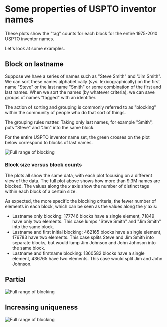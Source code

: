 # Some properties of USPTO inventor names


These plots show the "tag" counts for each block for the entire
1975-2010 USPTO inventor names.

Let's look at some examples.

## Block on lastname

Suppose we have a series of names such as "Steve Smith" and
"Jim Smith". We can sort
these names alphabetically (*syn.* lexicographically) on the first name
"Steve" or the last name "Smith" or some combination of the first and
last names. When we sort the names (by whatever criteria), we can save
groups of names "tagged" with an identifier.

The action of sorting and grouping is commonly referred to as "blocking"
within the community of people who do that sort of things. 

The grouping rules matter. Taking only last names, for example "Smith",
puts "Steve" and "Jim" into the same block.

For the entire USPTO inventor name set, the green crosses on the plot
below correspond to blocks of last names.



![Full range of blocking](https://raw.github.com/doolin/nameblock/master/doc/images/nameblocking.png "Blocking on USPTO inventor name")

### Block size versus block counts

The plots all show the same data, with each plot focusing on a different
view of the data. The full plot above shows how more than 9.3M names are
blocked. The values along the *x* axis show the number of distinct tags
within each block of a certain size.

As expected, the more specific the blocking criteria, the fewer number
of elements in each block, which can be seen as the values along the *y*
axis:

* Lastname only blocking: 177746 blocks have a single element, 71849
have only two elements. This case lumps "Steve Smith" and "Jim Smith"
into the same block.
* Lastname and first initial blocking: 462165 blocks have a single
element, 176783 have two elements. This case splits Steve and Jim Smith
into separate blocks, but would lump Jim Johnson and John Johnson into
the same block.
* Lastname and firstname blocking: 1360582 blocks have a single element,
436765 have two elements. This case would split Jim and John Johnson.




## Partial

![Full range of blocking](https://raw.github.com/doolin/nameblock/master/doc/images/onetohundred.png "Blocking on USPTO inventor name")

## Increasing uniqueness

![Full range of blocking](https://raw.github.com/doolin/nameblock/master/doc/images/onetofifty.png "Blocking on USPTO inventor name")



